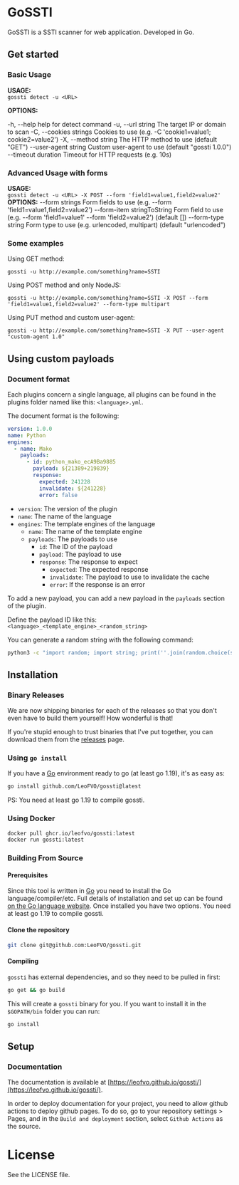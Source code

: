 # GoSSTI

GoSSTI is a SSTI scanner for web application. Developed in Go.

## Get started

### Basic Usage

**USAGE:**  
`gossti detect -u <URL>`

**OPTIONS:**

-h, --help help for detect command
-u, --url string The target IP or domain to scan
-C, --cookies strings Cookies to use (e.g. -C 'cookie1=value1; cookie2=value2')
-X, --method string The HTTP method to use (default "GET")
--user-agent string Custom user-agent to use (default "gossti 1.0.0")
--timeout duration Timeout for HTTP requests (e.g. 10s)

### Advanced Usage with forms

**USAGE:**  
`gossti detect -u <URL> -X POST --form 'field1=value1,field2=value2'`
**OPTIONS:**
--form strings Form fields to use (e.g. --form 'field1=value1,field2=value2')
--form-item stringToString Form field to use (e.g. --form 'field1=value1' --form 'field2=value2') (default [])
--form-type string Form type to use (e.g. urlencoded, multipart) (default "urlencoded")

### Some examples

Using GET method:

`gossti -u http://example.com/something?name=SSTI`

Using POST method and only NodeJS:

`gossti -u http://example.com/something?name=SSTI -X POST --form 'field1=value1,field2=value2' --form-type multipart`

Using PUT method and custom user-agent:

`gossti -u http://example.com/something?name=SSTI -X PUT --user-agent "custom-agent 1.0"`

## Using custom payloads

### Document format

Each plugins concern a single language, all plugins can be found in the plugins folder named like this: `<language>.yml`.

The document format is the following:

```yaml
version: 1.0.0
name: Python
engines:
  - name: Mako
    payloads:
      - id: python_mako_ecA9Ba9885
        payload: ${21389+219839}
        response:
          expected: 241228
          invalidate: ${241228}
          error: false
```

- `version`: The version of the plugin
- `name`: The name of the language
- `engines`: The template engines of the language
  - `name`: The name of the template engine
  - `payloads`: The payloads to use
    - `id`: The ID of the payload
    - `payload`: The payload to use
    - `response`: The response to expect
      - `expected`: The expected response
      - `invalidate`: The payload to use to invalidate the cache
      - `error`: If the response is an error

To add a new payload, you can add a new payload in the `payloads` section of the plugin.

Define the payload ID like this: `<language>_<template_engine>_<random_string>`

You can generate a random string with the following command:

```bash
python3 -c "import random; import string; print(''.join(random.choice(string.hexdigits) for i in range(10)))"
```

## Installation

### Binary Releases

We are now shipping binaries for each of the releases so that you don't even have to build them yourself! How wonderful is that!

If you're stupid enough to trust binaries that I've put together, you can download them from the [releases](https://github.com/LeoFVO/gossti/releases) page.

### Using `go install`

If you have a [Go](https://golang.org/) environment ready to go (at least go 1.19), it's as easy as:

```bash
go install github.com/LeoFVO/gossti@latest
```

PS: You need at least go 1.19 to compile gossti.

### Using Docker

```bash
docker pull ghcr.io/leofvo/gossti:latest
docker run gossti:latest
```

### Building From Source

#### Prerequisites

Since this tool is written in [Go](https://golang.org/) you need to install the Go language/compiler/etc. Full details of installation and set up can be found [on the Go language website](https://golang.org/doc/install). Once installed you have two options. You need at least go 1.19 to compile gossti.

#### Clone the repository

```bash
git clone git@github.com:LeoFVO/gossti.git
```

#### Compiling

`gossti` has external dependencies, and so they need to be pulled in first:

```bash
go get && go build
```

This will create a `gossti` binary for you. If you want to install it in the `$GOPATH/bin` folder you can run:

```bash
go install
```

## Setup

### Documentation

The documentation is available at [https://leofvo.github.io/gossti/](https://leofvo.github.io/gossti/).

In order to deploy documentation for your project, you need to allow github actions to deploy github pages. To do so, go to your repository settings > Pages, and in the `Build and deployment` section, select `Github Actions` as the source.

# License

See the LICENSE file.
